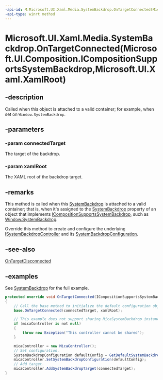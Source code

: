 ```yaml
---
-api-id: M:Microsoft.UI.Xaml.Media.SystemBackdrop.OnTargetConnected(Microsoft.UI.Composition.ICompositionSupportsSystemBackdrop,Microsoft.UI.Xaml.XamlRoot)
-api-type: winrt method
---
```


# Microsoft.UI.Xaml.Media.SystemBackdrop.OnTargetConnected(Microsoft.UI.Composition.ICompositionSupportsSystemBackdrop,Microsoft.UI.Xaml.XamlRoot)

<!--
protected virtual void OnTargetConnected (Microsoft.UI.Composition.ICompositionSupportsSystemBackdrop connectedTarget, Microsoft.UI.Xaml.XamlRoot xamlRoot);
-->

## -description

Called when this object is attached to a valid container; for example, when set on `Window.SystemBackdrop`.

## -parameters

### -param connectedTarget

The target of the backdrop.

### -param xamlRoot

The XAML root of the backdrop target.

## -remarks

This method is called when this [SystemBackdrop](systembackdrop.md) is attached to a valid container; that is, when it's assigned to the [SystemBackdrop](../microsoft.ui.composition/icompositionsupportssystembackdrop_systembackdrop.md) property of an object that implements [ICompositionSupportsSystemBackdrop](../microsoft.ui.composition/icompositionsupportssystembackdrop.md), such as [Window.SystemBackdrop](../microsoft.ui.xaml/window_systembackdrop.md).

Override this method to create and configure the underlying [ISystemBackdropController](../microsoft.ui.composition.systembackdrops/isystembackdropcontroller.md) and its [SystemBackdropConfiguration](../microsoft.ui.composition.systembackdrops/systembackdropconfiguration.md).

## -see-also

[OnTargetDisconnected](systembackdrop_ontargetdisconnected_1510155269.md)

## -examples

See [SystemBackdrop](systembackdrop.md) for the full example.

```csharp
protected override void OnTargetConnected(ICompositionSupportsSystemBackdrop connectedTarget, XamlRoot xamlRoot)
{
    // Call the base method to initialize the default configuration object.
    base.OnTargetConnected(connectedTarget, xamlRoot);

    // This example does not support sharing MicaSystemBackdrop instances.
    if (micaController is not null)
    {
        throw new Exception("This controller cannot be shared");
    }

    micaController = new MicaController();
    // Set configuration.
    SystemBackdropConfiguration defaultConfig = GetDefaultSystemBackdropConfiguration(connectedTarget, xamlRoot);
    micaController.SetSystemBackdropConfiguration(defaultConfig);
    // Add target.
    micaController.AddSystemBackdropTarget(connectedTarget);
}
```
